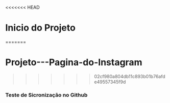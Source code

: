 <<<<<<< HEAD

# Inicio do Projeto 
=======
# Projeto---Pagina-do-Instagram
>>>>>>> 02cf980a804db11c893b01b76afde49557345f9d

### Teste de Sicronização no Github